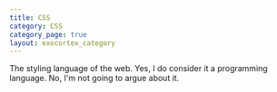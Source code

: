```yaml
---
title: CSS
category: CSS
category_page: true
layout: exocortex_category
---
```


The styling language of the web. Yes, I do consider it a programming language. No, I'm not going to argue about it.
